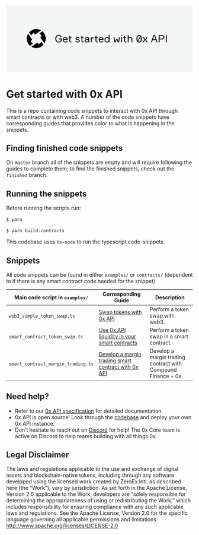![alt text](/banner.png "Get started with 0x API")

# Get started with 0x API

This is a repo containing code snippets to interact with 0x API through smart contracts
or with web3. A number of the code snippets have corresponding guides that provides
color to what is happening in the snippets.

## Finding finished code snippets
On `master` branch all of the snippets are empty and will require following the guides
to complete them; to find the finished snippets, check out the `finished` branch. 

## Running the snippets
Before running the scripts run:
```
$ yarn 
```

```
$ yarn build:contracts
```

This codebase uses `ts-node` to run the typescript code-snippets.

## Snippets
All code snippets can be found in either `examples/` or `contracts/` (dependent to if there is any smart contract code needed for the snippet)

| Main code script in `examples/`       | Corresponding Guide                                                                                                                       | Description                                                                                                                                                                                     |
| ------------------------------------- | ----------------------------------------------------------------------------------------------------------------------------------------- | ------------------------------------------------------------------ |
| `web3_simple_token_swap.ts`           | [Swap tokens with 0x API](https://0x.org/docs/guides/swap-tokens-with-0x-api)                                                             | Perform a token swap with web3.                                    |
| `smart_contract_token_swap.ts`        | [Use 0x API liquidity in your smart contracts](https://0x.org/docs/guides/use-0x-api-liquidity-in-your-smart-contracts)                   | Perform a token swap in a smart contract.                          |
| `smart_contract_margin_trading.ts`    | [Develop a margin trading smart contract with 0x API](https://0x.org/docs/guides/develop-a-margin-trading-smart-contract-with-0x-api)     | Develop a margin trading contract with Compound Finance + 0x.      |
 
## Need help?
* Refer to our [0x API specification](https://0x.org/docs/api) for detailed documentation.
* 0x API is open source! Look through the [codebase](https://github.com/0xProject/0x-api) and deploy your own 0x API instance.
* Don’t hesitate to reach out on [Discord](https://discordapp.com/invite/d3FTX3M) for help! The 0x Core team is active on Discord to help teams building with all things 0x.

## Legal Disclaimer

The laws and regulations applicable to the use and exchange of digital assets and blockchain-native tokens, including through any software developed using the licensed work created by ZeroEx Intl. as described here (the “Work”), vary by jurisdiction. As set forth in the Apache License, Version 2.0 applicable to the Work, developers are “solely responsible for determining the appropriateness of using or redistributing the Work,” which includes responsibility for ensuring compliance with any such applicable laws and regulations.
See the Apache License, Version 2.0 for the specific language governing all applicable permissions and limitations: http://www.apache.org/licenses/LICENSE-2.0
